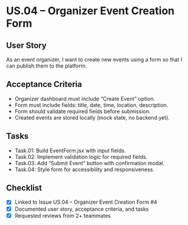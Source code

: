 # US.04 – Organizer Event Creation Form

## User Story
As an event organizer, I want to create new events using a form so that I can publish them to the platform.

## Acceptance Criteria
- Organizer dashboard must include “Create Event” option.
- Form must include fields: title, date, time, location, description.
- Form should validate required fields before submission.
- Created events are stored locally (mock state, no backend yet).

## Tasks
- Task.01: Build EventForm.jsx with input fields.
- Task.02: Implement validation logic for required fields.
- Task.03: Add “Submit Event” button with confirmation modal.
- Task.04: Style form for accessibility and responsiveness.

## Checklist
- [x] Linked to Issue US.04 – Organizer Event Creation Form #4
- [x] Documented user story, acceptance criteria, and tasks
- [x] Requested reviews from 2+ teammates
